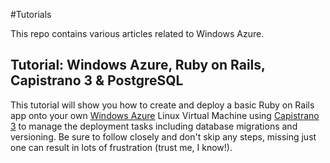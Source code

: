 #Tutorials

This repo contains various articles related to Windows Azure.

## Tutorial: Windows Azure, Ruby on Rails, Capistrano 3 & PostgreSQL
This tutorial will show you how to create and deploy a basic Ruby on Rails app onto your own [Windows Azure](http://windowsazure.com) Linux Virtual Machine using [Capistrano 3](http://capistranorb.com) to manage the deployment tasks including database migrations and versioning. Be sure to follow closely and don't skip any steps, missing just one can result in lots of frustration (trust me, I know!).

